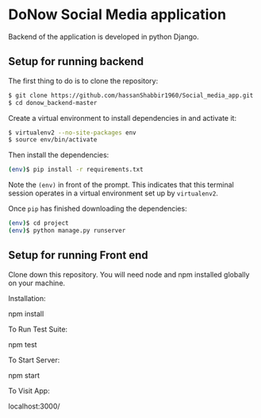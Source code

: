 # DoNow Social Media  application

Backend of the application is developed in python Django.

## Setup for running backend 

The first thing to do is to clone the repository:

```sh
$ git clone https://github.com/hassanShabbir1960/Social_media_app.git
$ cd donow_backend-master
```

Create a virtual environment to install dependencies in and activate it:

```sh
$ virtualenv2 --no-site-packages env
$ source env/bin/activate
```

Then install the dependencies:

```sh
(env)$ pip install -r requirements.txt
```
Note the `(env)` in front of the prompt. This indicates that this terminal
session operates in a virtual environment set up by `virtualenv2`.

Once `pip` has finished downloading the dependencies:
```sh
(env)$ cd project
(env)$ python manage.py runserver
```

## Setup for running Front end 

Clone down this repository. You will need node and npm installed globally on your machine.

Installation:

npm install

To Run Test Suite:

npm test

To Start Server:

npm start

To Visit App:

localhost:3000/
